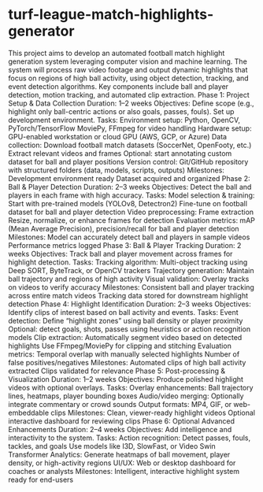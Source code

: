 # turf-league-match-highlights-generator
This project aims to develop an automated football match highlight generation system leveraging computer vision and machine learning. The system will process raw video footage and output dynamic highlights that focus on regions of high ball activity, using object detection, tracking, and event detection algorithms. Key components include ball and player detection, motion tracking, and automated clip extraction.
Phase 1: Project Setup & Data Collection
Duration: 1–2 weeks
Objectives:
Define scope (e.g., highlight only ball-centric actions or also goals, passes, fouls).
Set up development environment.
Tasks:
Environment setup:
Python, OpenCV, PyTorch/TensorFlow
MoviePy, FFmpeg for video handling
Hardware setup:
GPU-enabled workstation or cloud GPU (AWS, GCP, or Azure)
Data collection:
Download football match datasets (SoccerNet, OpenFooty, etc.)
Extract relevant videos and frames
Optional: start annotating custom dataset for ball and player positions
Version control:
Git/GitHub repository with structured folders (data, models, scripts, outputs)
Milestones:
Development environment ready
Dataset acquired and organized
Phase 2: Ball & Player Detection
Duration: 2–3 weeks
Objectives:
Detect the ball and players in each frame with high accuracy.
Tasks:
Model selection & training:
Start with pre-trained models (YOLOv8, Detectron2)
Fine-tune on football dataset for ball and player detection
Video preprocessing:
Frame extraction
Resize, normalize, or enhance frames for detection
Evaluation metrics:
mAP (Mean Average Precision), precision/recall for ball and player detection
Milestones:
Model can accurately detect ball and players in sample videos
Performance metrics logged
Phase 3: Ball & Player Tracking
Duration: 2 weeks
Objectives:
Track ball and player movement across frames for highlight detection.
Tasks:
Tracking algorithm:
Multi-object tracking using Deep SORT, ByteTrack, or OpenCV trackers
Trajectory generation:
Maintain ball trajectory and regions of high activity
Visual validation:
Overlay tracks on videos to verify accuracy
Milestones:
Consistent ball and player tracking across entire match videos
Tracking data stored for downstream highlight detection
Phase 4: Highlight Identification
Duration: 2–3 weeks
Objectives:
Identify clips of interest based on ball activity and events.
Tasks:
Event detection:
Define “highlight zones” using ball density or player proximity
Optional: detect goals, shots, passes using heuristics or action recognition models
Clip extraction:
Automatically segment video based on detected highlights
Use FFmpeg/MoviePy for clipping and stitching
Evaluation metrics:
Temporal overlap with manually selected highlights
Number of false positives/negatives
Milestones:
Automated clips of high ball activity extracted
Clips validated for relevance
Phase 5: Post-processing & Visualization
Duration: 1–2 weeks
Objectives:
Produce polished highlight videos with optional overlays.
Tasks:
Overlay enhancements:
Ball trajectory lines, heatmaps, player bounding boxes
Audio/video merging:
Optionally integrate commentary or crowd sounds
Output formats:
MP4, GIF, or web-embeddable clips
Milestones:
Clean, viewer-ready highlight videos
Optional interactive dashboard for reviewing clips
Phase 6: Optional Advanced Enhancements
Duration: 2–4 weeks
Objectives:
Add intelligence and interactivity to the system.
Tasks:
Action recognition:
Detect passes, fouls, tackles, and goals
Use models like I3D, SlowFast, or Video Swin Transformer
Analytics:
Generate heatmaps of ball movement, player density, or high-activity regions
UI/UX:
Web or desktop dashboard for coaches or analysts
Milestones:
Intelligent, interactive highlight system ready for end-users
